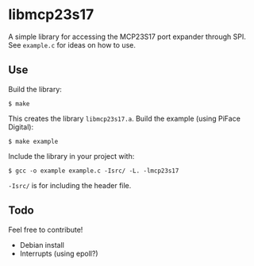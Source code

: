 libmcp23s17
===========
A simple library for accessing the MCP23S17 port expander through SPI. See
`example.c` for ideas on how to use.

Use
---
Build the library:

    $ make

This creates the library `libmcp23s17.a`. Build the example (using PiFace Digital):

    $ make example

Include the library in your project with:

    $ gcc -o example example.c -Isrc/ -L. -lmcp23s17

`-Isrc/` is for including the header file.

Todo
----
Feel free to contribute!

- Debian install
- Interrupts (using epoll?)

